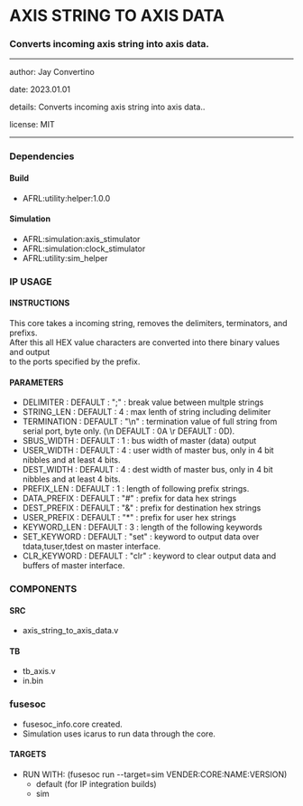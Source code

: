 # AXIS STRING TO AXIS DATA
### Converts incoming axis string into axis data.
---

   author: Jay Convertino   
   
   date: 2023.01.01  
   
   details: Converts incoming axis string into axis data..  
   
   license: MIT   
   
---

### Dependencies
#### Build

  - AFRL:utility:helper:1.0.0
  
#### Simulation

  - AFRL:simulation:axis_stimulator
  - AFRL:simulation:clock_stimulator
  - AFRL:utility:sim_helper

### IP USAGE
#### INSTRUCTIONS

This core takes a incoming string, removes the delimiters, terminators, and prefixs.  
After this all HEX value characters are converted into there binary values and output  
to the ports specified by the prefix.

#### PARAMETERS

* DELIMITER   : DEFAULT : ";"   : break value between multple strings  
* STRING_LEN  : DEFAULT : 4     : max lenth of string including delimiter  
* TERMINATION : DEFAULT : "\n"  : termination value of full string from serial port, byte only. (\n DEFAULT : 0A \r DEFAULT : 0D).  
* SBUS_WIDTH  : DEFAULT : 1     : bus width of master (data) output  
* USER_WIDTH  : DEFAULT : 4     : user width of master bus, only in 4 bit nibbles and at least 4 bits.  
* DEST_WIDTH  : DEFAULT : 4     : dest width of master bus, only in 4 bit nibbles and at least 4 bits.  
* PREFIX_LEN  : DEFAULT : 1     : length of following prefix strings.  
* DATA_PREFIX : DEFAULT : "#"   : prefix for data hex strings  
* DEST_PREFIX : DEFAULT : "&"   : prefix for destination hex strings  
* USER_PREFIX : DEFAULT : "*"   : prefix for user hex strings  
* KEYWORD_LEN : DEFAULT :  3    : length of the following keywords  
* SET_KEYWORD : DEFAULT : "set" : keyword to output data over tdata,tuser,tdest on master interface.  
* CLR_KEYWORD : DEFAULT : "clr" : keyword to clear output data and buffers of master interface.  

### COMPONENTS
#### SRC

* axis_string_to_axis_data.v
  
#### TB

* tb_axis.v
* in.bin
  
### fusesoc

* fusesoc_info.core created.
* Simulation uses icarus to run data through the core.

#### TARGETS

* RUN WITH: (fusesoc run --target=sim VENDER:CORE:NAME:VERSION)
  - default (for IP integration builds)
  - sim
